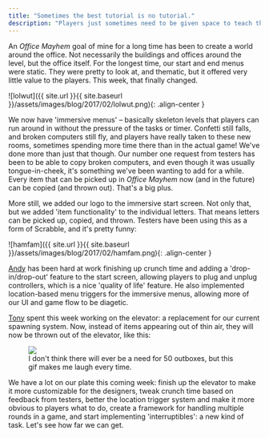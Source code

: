 ```yaml
---
title: "Sometimes the best tutorial is no tutorial."
description: "Players just sometimes need to be given space to teach themselves."
---
```


An _Office Mayhem_ goal of mine for a long time has been to create a world around the office. Not necessarily the buildings and offices around the level, but the office itself. For the longest time, our start and end menus were static. They were pretty to look at, and thematic, but it offered very little value to the players. This week, that finally changed.

![lolwut]({{ site.url }}{{ site.baseurl }}/assets/images/blog/2017/02/lolwut.png){: .align-center }

We now have 'immersive menus' – basically skeleton levels that players can run around in without the pressure of the tasks or timer. Confetti still falls, and broken computers still fly, and players have really taken to these new rooms, sometimes spending more time there than in the actual game! We've done more than just that though. Our number one request from testers has been to be able to copy broken computers, and even though it was usually tongue-in-cheek, it's something we've been wanting to add for a while. Every item that can be picked up in _Office Mayhem_ now (and in the future) can be copied (and thrown out). That's a big plus.

More still, we added our logo to the immersive start screen. Not only that, but we added 'item functionality' to the individual letters. That means letters can be picked up, copied, and thrown. Testers have been using this as a form of Scrabble, and it's pretty funny:

![hamfam]({{ site.url }}{{ site.baseurl }}/assets/images/blog/2017/02/hamfam.png){: .align-center }

[Andy](http://andrewmillsapblog.wordpress.com) has been hard at work finishing up crunch time and adding a 'drop-in/drop-out' feature to the start screen, allowing players to plug and unplug controllers, which is a nice 'quality of life' feature. He also implemented location-based menu triggers for the immersive menus, allowing more of our UI and game flow to be diagetic.

[Tony](http://tonyl.info) spent this week working on the elevator: a replacement for our current spawning system. Now, instead of items appearing out of thin air, they will now be thrown out of the elevator, like this:

<figure class="align-center">
 <img src="{{ site.url }}{{ site.baseurl }}/assets/images/blog/2017/02/elevator.gif">
  <figcaption>I don't think there will ever be a need for 50 outboxes, but this gif makes me laugh every time.</figcaption>
</figure>

We have a lot on our plate this coming week: finish up the elevator to make it more customizable for the designers, tweak crunch time based on feedback from testers, better the location trigger system and make it more obvious to players what to do, create a framework for handling multiple rounds in a game, and start implementing 'interruptibles': a new kind of task. Let's see how far we can get.
